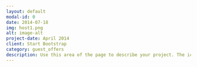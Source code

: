 ```yaml
---
layout: default
modal-id: 0
date: 2014-07-18
img: host1.png
alt: image-alt
project-date: April 2014
client: Start Bootstrap
category: guest_offers
description: Use this area of the page to describe your project. The icon above is part of a free icon set by <a href="https://sellfy.com/p/8Q9P/jV3VZ/">Flat Icons</a>. On their website, you can download their free set with 16 icons, or you can purchase the entire set with 146 icons for only $12!
---
```

